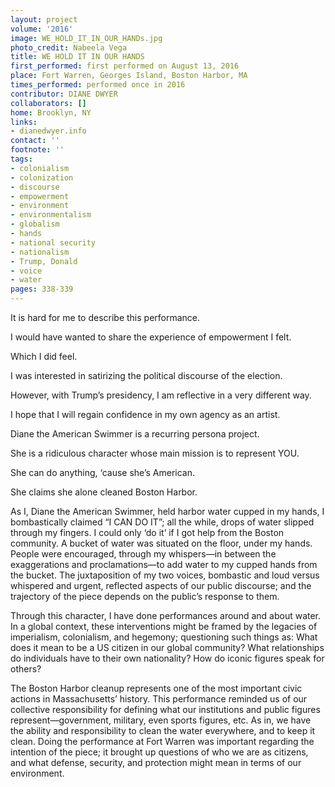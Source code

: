 ```yaml
---
layout: project
volume: '2016'
image: WE_HOLD_IT_IN_OUR_HANDs.jpg
photo_credit: Nabeela Vega
title: WE HOLD IT IN OUR HANDS
first_performed: first performed on August 13, 2016
place: Fort Warren, Georges Island, Boston Harbor, MA
times_performed: performed once in 2016
contributor: DIANE DWYER
collaborators: []
home: Brooklyn, NY
links:
- dianedwyer.info
contact: ''
footnote: ''
tags:
- colonialism
- colonization
- discourse
- empowerment
- environment
- environmentalism
- globalism
- hands
- national security
- nationalism
- Trump, Donald
- voice
- water
pages: 338-339
---
```


It is hard for me to describe this performance.

I would have wanted to share the experience of empowerment I felt.

Which I did feel.

I was interested in satirizing the political discourse of the election.

However, with Trump’s presidency, I am reflective in a very different way.

I hope that I will regain confidence in my own agency as an artist.

Diane the American Swimmer is a recurring persona project.

She is a ridiculous character whose main mission is to represent YOU.

She can do anything, ‘cause she’s American.

She claims she alone cleaned Boston Harbor.

As I, Diane the American Swimmer, held harbor water cupped in my hands, I bombastically claimed “I CAN DO IT”; all the while, drops of water slipped through my fingers. I could only ‘do it’ if I got help from the Boston community. A bucket of water was situated on the floor, under my hands. People were encouraged, through my whispers—in between the exaggerations and proclamations—to add water to my cupped hands from the bucket. The juxtaposition of my two voices, bombastic and loud versus whispered and urgent, reflected aspects of our public discourse; and the trajectory of the piece depends on the public’s response to them.

Through this character, I have done performances around and about water. In a global context, these interventions might be framed by the legacies of imperialism, colonialism, and hegemony; questioning such things as: What does it mean to be a US citizen in our global community? What relationships do individuals have to their own nationality? How do iconic figures speak for others?

The Boston Harbor cleanup represents one of the most important civic actions in Massachusetts’ history. This performance reminded us of our collective responsibility for defining what our institutions and public figures represent—government, military, even sports figures, etc. As in, we have the ability and responsibility to clean the water everywhere, and to keep it clean. Doing the performance at Fort Warren was important regarding the intention of the piece; it brought up questions of who we are as citizens, and what defense, security, and protection might mean in terms of our environment.
